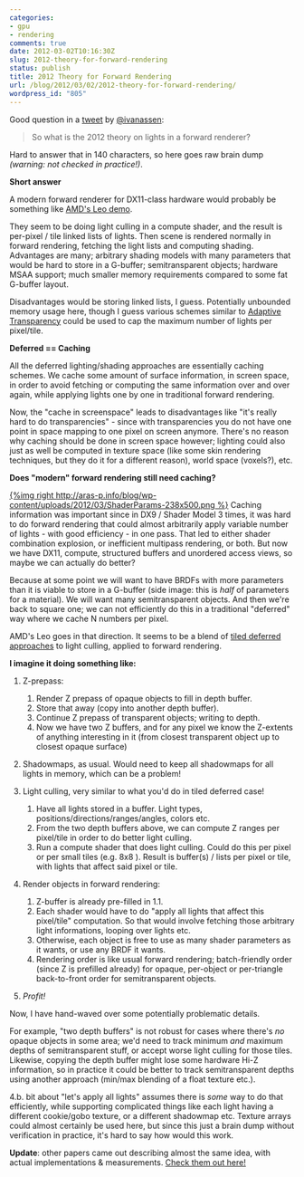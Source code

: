 ```yaml
---
categories:
- gpu
- rendering
comments: true
date: 2012-03-02T10:16:30Z
slug: 2012-theory-for-forward-rendering
status: publish
title: 2012 Theory for Forward Rendering
url: /blog/2012/03/02/2012-theory-for-forward-rendering/
wordpress_id: "805"
---
```


Good question in a [tweet](https://twitter.com/ivanassen/statuses/175350571044311042) by [@ivanassen](https://twitter.com/#!/ivanassen):



> So what is the 2012 theory on lights in a forward renderer?



Hard to answer that in 140 characters, so here goes raw brain dump _(warning: not checked in practice!)_.


**Short answer**

A modern forward renderer for DX11-class hardware would probably be something like [AMD's Leo demo](http://developer.amd.com/samples/demos/pages/AMDRadeonHD7900SeriesGraphicsReal-TimeDemos.aspx).

They seem to be doing light culling in a compute shader, and the result is per-pixel / tile linked lists of lights. Then scene is rendered normally in forward rendering, fetching the light lists and computing shading. Advantages are many; arbitrary shading models with many parameters that would be hard to store in a G-buffer; semitransparent objects; hardware MSAA support; much smaller memory requirements compared to some fat G-buffer layout.

Disadvantages would be storing linked lists, I guess. Potentially unbounded memory usage here, though I guess various schemes similar to [Adaptive Transparency](http://software.intel.com/en-us/articles/adaptive-transparency/) could be used to cap the maximum number of lights per pixel/tile.


**Deferred == Caching**

All the deferred lighting/shading approaches are essentially caching schemes. We cache some amount of surface information, in screen space, in order to avoid fetching or computing the same information over and over again, while applying lights one by one in traditional forward rendering.

Now, the "cache in screenspace" leads to disadvantages like "it's really hard to do transparencies" - since with transparencies you do not have one point in space mapping to one pixel on screen anymore. There's no reason why caching should be done in screen space however; lighting could also just as well be computed in texture space (like some skin rendering techniques, but they do it for a different reason), world space (voxels?), etc.


**Does "modern" forward rendering still need caching?**

[{%img right http://aras-p.info/blog/wp-content/uploads/2012/03/ShaderParams-238x500.png %}](http://aras-p.info/blog/wp-content/uploads/2012/03/ShaderParams.png)
Caching information was important since in DX9 / Shader Model 3 times, it was hard to do forward rendering that could almost arbitrarily apply variable number of lights - with good efficiency - in one pass. That led to either shader combination explosion, or inefficient multipass rendering, or both. But now we have DX11, compute, structured buffers and unordered access views, so maybe we can actually do better?

Because at some point we will want to have BRDFs with more parameters than it is viable to store in a G-buffer (side image: this is _half_ of parameters for a material). We will want many semitransparent objects. And then we're back to square one; we can not efficiently do this in a traditional "deferred" way where we cache N numbers per pixel.

AMD's Leo goes in that direction. It seems to be a blend of [tiled deferred approaches](http://software.intel.com/en-us/articles/deferred-rendering-for-current-and-future-rendering-pipelines/) to light culling, applied to forward rendering.


**I imagine it doing something like:**





1. Z-prepass:
    1. Render Z prepass of opaque objects to fill in depth buffer.
    2. Store that away (copy into another depth buffer).
    3. Continue Z prepass of transparent objects; writing to depth.
    4. Now we have two Z buffers, and for any pixel we know the Z-extents of anything interesting in it (from closest transparent object up to closest opaque surface)

2. Shadowmaps, as usual. Would need to keep all shadowmaps for all lights in memory, which can be a problem!

3. Light culling, very similar to what you'd do in tiled deferred case!  
    1. Have all lights stored in a buffer. Light types, positions/directions/ranges/angles, colors etc.  
    2. From the two depth buffers above, we can compute Z ranges per pixel/tile in order to do better light culling.
    3. Run a compute shader that does light culling. Could do this per pixel or per small tiles (e.g. 8x8 ). Result is buffer(s) / lists per pixel or tile, with lights that affect said pixel or tile.

4. Render objects in forward rendering:
    1. Z-buffer is already pre-filled in 1.1.
    2. Each shader would have to do "apply all lights that affect this pixel/tile" computation. So that would involve fetching those arbitrary light informations, looping over lights etc.
    3. Otherwise, each object is free to use as many shader parameters as it wants, or use any BRDF it wants.
    4. Rendering order is like usual forward rendering; batch-friendly order (since Z is prefilled already) for opaque, per-object or per-triangle back-to-front order for semitransparent objects.

5. _Profit!_



Now, I have hand-waved over some potentially problematic details.

For example, "two depth buffers" is not robust for cases where there's _no_ opaque objects in some area; we'd need to track minimum _and_ maximum depths of semitransparent stuff, or accept worse light culling for those tiles. Likewise, copying the depth buffer might lose some hardware Hi-Z information, so in practice it could be better to track semitransparent depths using another approach (min/max blending of a float texture etc.).

4.b. bit about "let's apply all lights" assumes there is _some_ way to do that efficiently, while supporting complicated things like each light having a different cookie/gobo texture, or a different shadowmap etc. Texture arrays could almost certainly be used here, but since this just a brain dump without verification in practice, it's hard to say how would this work.

**Update**: other papers came out describing almost the same idea, with actual implementations & measurements. [Check them out here!](/blog/2012/03/27/tiled-forward-shading-links/)
